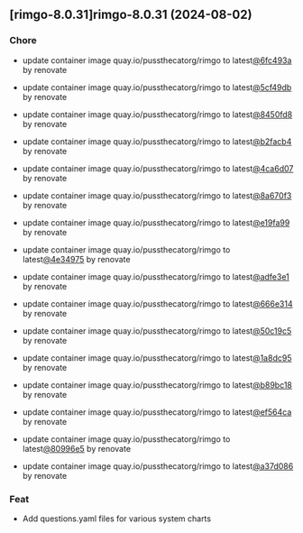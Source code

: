 

## [rimgo-8.0.31]rimgo-8.0.31 (2024-08-02)

### Chore



- update container image quay.io/pussthecatorg/rimgo to latest[@6fc493a](https://github.com/6fc493a) by renovate

- update container image quay.io/pussthecatorg/rimgo to latest[@5cf49db](https://github.com/5cf49db) by renovate

- update container image quay.io/pussthecatorg/rimgo to latest[@8450fd8](https://github.com/8450fd8) by renovate

- update container image quay.io/pussthecatorg/rimgo to latest[@b2facb4](https://github.com/b2facb4) by renovate

- update container image quay.io/pussthecatorg/rimgo to latest[@4ca6d07](https://github.com/4ca6d07) by renovate

- update container image quay.io/pussthecatorg/rimgo to latest[@8a670f3](https://github.com/8a670f3) by renovate

- update container image quay.io/pussthecatorg/rimgo to latest[@e19fa99](https://github.com/e19fa99) by renovate

- update container image quay.io/pussthecatorg/rimgo to latest[@4e34975](https://github.com/4e34975) by renovate

- update container image quay.io/pussthecatorg/rimgo to latest[@adfe3e1](https://github.com/adfe3e1) by renovate

- update container image quay.io/pussthecatorg/rimgo to latest[@666e314](https://github.com/666e314) by renovate

- update container image quay.io/pussthecatorg/rimgo to latest[@50c19c5](https://github.com/50c19c5) by renovate

- update container image quay.io/pussthecatorg/rimgo to latest[@1a8dc95](https://github.com/1a8dc95) by renovate

- update container image quay.io/pussthecatorg/rimgo to latest[@b89bc18](https://github.com/b89bc18) by renovate

- update container image quay.io/pussthecatorg/rimgo to latest[@ef564ca](https://github.com/ef564ca) by renovate

- update container image quay.io/pussthecatorg/rimgo to latest[@80996e5](https://github.com/80996e5) by renovate

- update container image quay.io/pussthecatorg/rimgo to latest[@a37d086](https://github.com/a37d086) by renovate

### Feat



- Add questions.yaml files for various system charts